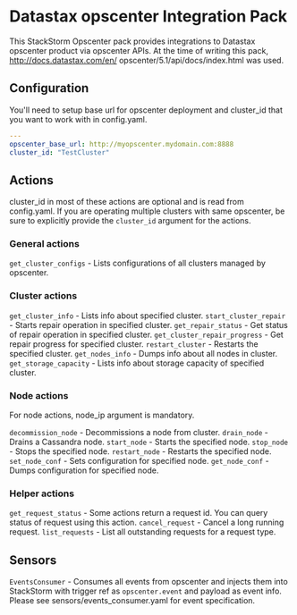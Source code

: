 # Datastax opscenter Integration Pack

This StackStorm Opscenter pack provides integrations to Datastax opscenter product via
opscenter APIs. At the time of writing this pack, http://docs.datastax.com/en/
opscenter/5.1/api/docs/index.html was used.

## Configuration

You'll need to setup base url for opscenter deployment and cluster_id that you want to work with in config.yaml.

```yaml
---
opscenter_base_url: http://myopscenter.mydomain.com:8888
cluster_id: "TestCluster"
```

## Actions

cluster_id in most of these actions are optional and is read from config.yaml. If you are
operating multiple clusters with same opscenter, be sure to explicitly provide the
`cluster_id` argument for the actions.

### General actions

`get_cluster_configs` - Lists configurations of all clusters managed by opscenter.

### Cluster actions

`get_cluster_info` - Lists info about specified cluster.
`start_cluster_repair` - Starts repair operation in specified cluster.
`get_repair_status` - Get status of repair operation in specified cluster.
`get_cluster_repair_progress` - Get repair progress for specified cluster.
`restart_cluster` - Restarts the specified cluster.
`get_nodes_info` - Dumps info about all nodes in cluster.
`get_storage_capacity` - Lists info about storage capacity of specified cluster.

### Node actions

For node actions, node_ip argument is mandatory.

`decommission_node` - Decommissions a node from cluster.
`drain_node` - Drains a Cassandra node.
`start_node` - Starts the specified node.
`stop_node` - Stops the specified node.
`restart_node` - Restarts the specified node.
`set_node_conf` - Sets configuration for specified node.
`get_node_conf` - Dumps configuration for specified node.


### Helper actions

`get_request_status` - Some actions return a request id. You can query
    status of request using this action.
`cancel_request` - Cancel a long running request.
`list_requests` - List all outstanding requests for a request type.

## Sensors

`EventsConsumer` - Consumes all events from opscenter and injects them into StackStorm
    with trigger ref as `opscenter.event` and payload as event info. Please see sensors/events_consumer.yaml for event specification.
